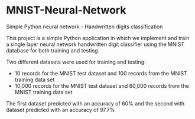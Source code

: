 # MNIST-Neural-Network
Simple Python neural network - Handwritten digits classification

This project is a simple Python application in which we implement and train a single layer neural network handwritten digit classifier using the MNIST database for both training and testing.

Two different datasets were used for training and testing:
* 10 records for the MNIST test dataset and 100 records from the MNIST training data set
* 10,000 records for the MNIST test dataset and 60,000 records from the MNIST training data set

The first dataset predicted with an accuracy of 60% and the second with dataset predicted with an accuracy of 97.7%
